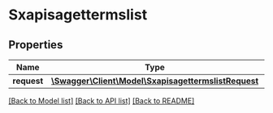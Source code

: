 # Sxapisagettermslist

## Properties
Name | Type | Description | Notes
------------ | ------------- | ------------- | -------------
**request** | [**\Swagger\Client\Model\SxapisagettermslistRequest**](SxapisagettermslistRequest.md) |  | [optional] 

[[Back to Model list]](../README.md#documentation-for-models) [[Back to API list]](../README.md#documentation-for-api-endpoints) [[Back to README]](../README.md)


